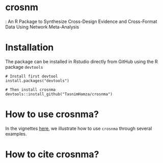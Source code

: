 # crosnm
: An R Package to Synthesize Cross-Design Evidence and Cross-Format Data Using Network Meta-Analysis
# Installation
The package can be installed in Rstudio directly from GitHub using the R package `devtools` 
```
# Install first devtool
install.packages("devtools")

# Then install crosnma
devtools::install_github("TasnimHamza/crosnma")
```
# How to use crosnma?
In the vignettes [here](https://docs.github.com/en/github/writing-on-github/getting-started-with-writing-and-formatting-on-github/basic-writing-and-formatting-syntax), we illustrate how to use `crosnma` through several examples.
# How to cite crosnma?

